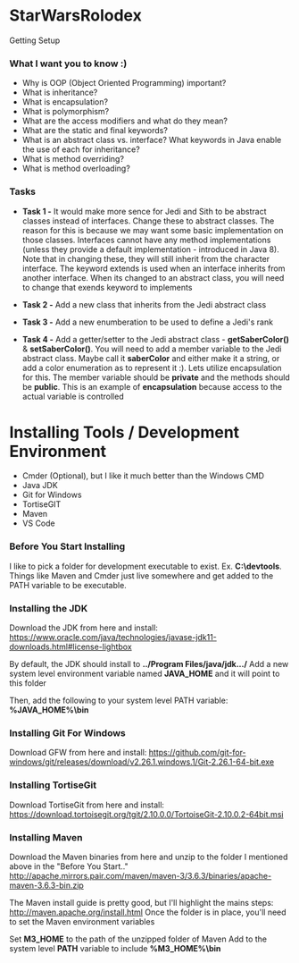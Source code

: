 # StarWarsRolodex

Getting Setup


### What I want you to know :)

* Why is OOP (Object Oriented Programming) important?
* What is inheritance?
* What is encapsulation?
* What is polymorphism?
* What are the access modifiers and what do they mean?
* What are the static and final keywords?
* What is an abstract class vs. interface? What keywords in Java enable the use of each for inheritance?
* What is method overriding?
* What is method overloading?

### Tasks
* **Task 1 -** It would make more sence for Jedi and Sith to be abstract classes instead of interfaces. Change these to abstract classes. The reason for this is because we may want some basic implementation on those classes. Interfaces cannot have any method implementations (unless they provide a default implementation - introduced in Java 8). Note that in changing these, they will still inherit from the character interface. The keyword extends is used when an interface inherits from another interface. When its changed to an abstract class, you will need to change that exends keyword to implements

* **Task 2 -** Add a new class that inherits from the Jedi abstract class
* **Task 3 -** Add a new enumberation to be used to define a Jedi's rank
* **Task 4 -** Add a getter/setter to the Jedi abstract class - **getSaberColor()** & **setSaberColor()**. You will need to add a member variable to the Jedi abstract class. Maybe call it **saberColor** and either make it a string, or add a color enumeration as to represent it :). Lets utilize encapsulation for this. The member variable should be **private** and the methods should be **public**. This is an example of **encapsulation** because access to the actual variable is controlled

# Installing Tools / Development Environment

* Cmder (Optional), but I like it much better than the Windows CMD
* Java JDK
* Git for Windows
* TortiseGIT
* Maven
* VS Code

### Before You Start Installing
I like to pick a folder for development executable to exist. Ex. **C:\devtools**. Things like Maven and Cmder just live somewhere and get added to the PATH variable to be executable.

### Installing the JDK
Download the JDK from here and install: https://www.oracle.com/java/technologies/javase-jdk11-downloads.html#license-lightbox

By default, the JDK should install to **../Program Files/java/jdk.../**
Add a new system level environment variable named **JAVA_HOME** and it will point to this folder

Then, add the following to your system level PATH variable: **%JAVA_HOME%\bin**

### Installing Git For Windows
Download GFW from here and install: https://github.com/git-for-windows/git/releases/download/v2.26.1.windows.1/Git-2.26.1-64-bit.exe

### Installing TortiseGit
Download TortiseGit from here and install: https://download.tortoisegit.org/tgit/2.10.0.0/TortoiseGit-2.10.0.2-64bit.msi

### Installing Maven
Download the Maven binaries from here and unzip to the folder I mentioned above in the "Before You Start.."
http://apache.mirrors.pair.com/maven/maven-3/3.6.3/binaries/apache-maven-3.6.3-bin.zip

The Maven install guide is pretty good, but I'll highlight the mains steps: http://maven.apache.org/install.html
Once the folder is in place, you'll need to set the Maven environment variables

Set **M3_HOME** to the path of the unzipped folder of Maven
Add to the system level **PATH** variable to include **%M3_HOME%\bin**

